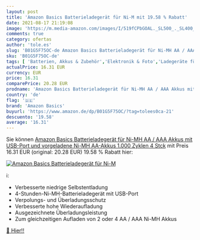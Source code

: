 ```yaml
---
layout: post
title: 'Amazon Basics Batterieladegerät für Ni-M mit 19.58 % Rabatt'
date: 2021-08-17 21:19:08
image: 'https://m.media-amazon.com/images/I/519fCPbGOAL._SL500_._SL400_.jpg'
comments: true
category: ofertas
author: 'tole.es'
slug: 'B01G5F75OC-de Amazon Basics Batterieladegerät für Ni-MH AA / AAA Akkus...'
sku: 'B01G5F75OC-de'
tags: [ 'Batterien, Akkus & Zubehör','Elektronik & Foto','Ladegeräte für Haushaltsbatterien','amazon basics', ]
actualPrice: 16.31 EUR
currency: EUR
price: 16.31
comparePrice: 20.28 EUR
prodname: 'Amazon Basics Batterieladegerät für Ni-MH AA / AAA Akkus mit USB-Port und vorgeladene Ni-MH AA-Akkus  1.000 Zyklen  4 Stck'
country: 'de'
flag: '🇩🇪'
brand: 'Amazon Basics'
buyurl: 'https://www.amazon.de/dp/B01G5F75OC/?tag=tolees0ca-21'
descuento: '19.58'
average: '16.31'
---
```


Sie können [Amazon Basics Batterieladegerät für Ni-MH AA / AAA Akkus mit USB-Port und vorgeladene Ni-MH AA-Akkus  1.000 Zyklen  4 Stck](https://www.amazon.de/dp/B01G5F75OC/?tag=tolees0ca-21) mit Preis 16.31 EUR (original: 20.28 EUR) 19.58 % Rabatt hier:

[![Amazon Basics Batterieladegerät für Ni-M](https://m.media-amazon.com/images/I/519fCPbGOAL._SL500_._SL400_.jpg)](https://www.amazon.de/dp/B01G5F75OC/?tag=tolees0ca-21)

ℹ️:

- Verbesserte niedrige Selbstentladung
- 4-Stunden-Ni-MH-Batterieladegerät mit USB-Port
- Verpolungs- und Überladungsschutz
- Verbesserte hohe Wiederaufladung
- Ausgezeichnete Überladungsleistung
- Zum gleichzeitigen Aufladen von 2 oder 4 AA / AAA Ni-MH Akkus

[🛒 Hier!!](https://www.amazon.de/dp/B01G5F75OC/?tag=tolees0ca-21)
